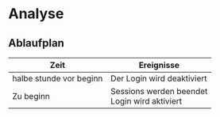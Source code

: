 # Analyse

## Ablaufplan
Zeit | Ereignisse
---- | ------------
halbe stunde vor beginn | Der Login wird deaktiviert
Zu beginn | Sessions werden beendet<br>Login wird aktiviert
